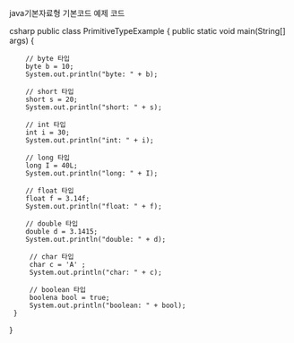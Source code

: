 java기본자료형 기본코드 예제 코드

csharp
public class PrimitiveTypeExample {
    public static void main(String[] args) {
    
        // byte 타입
        byte b = 10;
        System.out.println("byte: " + b);

        // short 타입
        short s = 20;
        System.out.println("short: " + s);

        // int 타입
        int i = 30;
        System.out.println("int: " + i);

        // long 타입
        long I = 40L;
        System.out.println("long: " + I);

        // float 타입
        float f = 3.14f;
        System.out.println("float: " + f);

        // double 타입
        double d = 3.1415;
        System.out.println("double: " + d);

         // char 타입
         char c = 'A' ;
         System.out.println("char: " + c);

         // boolean 타입
         boolena bool = true;
         System.out.println("boolean: " + bool);
     }
}

